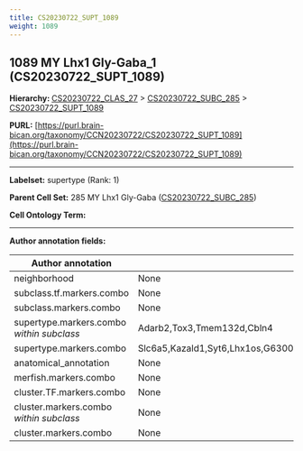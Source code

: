```yaml
---
title: CS20230722_SUPT_1089
weight: 1089
---
```

## 1089 MY Lhx1 Gly-Gaba_1 (CS20230722_SUPT_1089)
<b>Hierarchy: </b>
[CS20230722_CLAS_27](../CS20230722_CLAS_27) >
[CS20230722_SUBC_285](../CS20230722_SUBC_285) >
[CS20230722_SUPT_1089](../CS20230722_SUPT_1089)

**PURL:** [https://purl.brain-bican.org/taxonomy/CCN20230722/CS20230722_SUPT_1089](https://purl.brain-bican.org/taxonomy/CCN20230722/CS20230722_SUPT_1089)

---


**Labelset:** supertype (Rank: 1)

**Parent Cell Set:** 285 MY Lhx1 Gly-Gaba ([CS20230722_SUBC_285](../CS20230722_SUBC_285))



**Cell Ontology Term:** 

[MARKER GENES.]: #


---

[TRANSFERRED ANNOTATIONS.]: #


[AUTHOR ANNOTATION FIELDS.]: #


**Author annotation fields:**

| Author annotation | Value |
|-------------------|-------|
|neighborhood|None|
|subclass.tf.markers.combo|None|
|subclass.markers.combo|None|
|supertype.markers.combo _within subclass_|Adarb2,Tox3,Tmem132d,Cbln4|
|supertype.markers.combo|Slc6a5,Kazald1,Syt6,Lhx1os,G630016G05Rik,Pax2,Myo16,Syt2,Tmem132d,Zfhx4|
|anatomical_annotation|None|
|merfish.markers.combo|None|
|cluster.TF.markers.combo|None|
|cluster.markers.combo _within subclass_|None|
|cluster.markers.combo|None|
